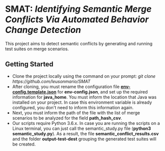 # SMAT: <i>Identifying Semantic Merge Conflicts Via Automated Behavior Change Detection</i>

This project aims to detect semantic conflicts by generating and running test suites on merge scenarios.

## Getting Started
<ul>
  <li> Clone the project locally using the command on your prompt: <i>git clone https://github.com/leusonmario/SMAT</i>
  <li> After cloning, you must rename the configuration file <a href="https://github.com/leusonmario/SMAT/blob/master/nimrod/tests/env-config.template.json" target="_blank"><b>env-config.template.json</b></a> for <b>env-config.json</b>, and set up the required information for <b>java_home</b>. You must inform the location that Java was installed on your project. In case this environment variable is already configured, you don't need to inform this information again.
  <li> Next, you must inform the path of the file with the list of merge scenarios to be analyzed for the field <b>path_hash_csv</b>.
  <li> Our scripts require Python 3.6.x. In case you are running the scripts on a Linux terminal, you can just call the semantic_study.py file (<b>python3 semantic_study.py</b>). As a result, the file <b>semantic_conflict_results.csv</b> and the folder <b>output-test-dest</b> grouping the generated test suites will be created.
</ul>
